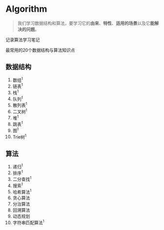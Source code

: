 # Algorithm

> 我们学习数据结构和算法，要学习它的**由来**、**特性**、**适用的场景**以及它**能解决的问题**。

记录算法学习笔记

最常用的20个数据结构与算法知识点

## 数据结构
1. 数组<sup>1
2. 链表<sup>1
3. 栈<sup>1
4. 队列<sup>1
5. 散列表<sup>1
6. 二叉树<sup>1
7. 堆<sup>1
8. 跳表<sup>1
9. 图<sup>1
10. Trie树<sup>1

## 算法
1. 递归<sup>1
2. 排序<sup>1
3. 二分查找<sup>1
4. 搜索<sup>1
5. 哈希算法<sup>1
6. 贪心算法
7. 分治算法
8. 回溯算法
9. 动态规划
10. 字符串匹配算法<sup>1
